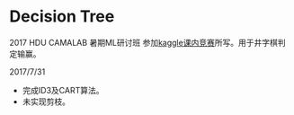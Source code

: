 # Decision Tree

2017 HDU CAMALAB 暑期ML研讨班 参加[kaggle课内竞赛](https://inclass.kaggle.com/c/hdu-cama)所写。用于井字棋判定输赢。

2017/7/31
- 完成ID3及CART算法。
- 未实现剪枝。